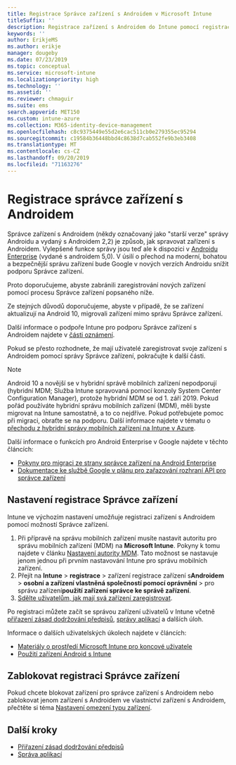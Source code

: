 ```yaml
---
title: Registrace Správce zařízení s Androidem v Microsoft Intune
titleSuffix: ''
description: Registrace zařízení s Androidem do Intune pomocí registrace Správce zařízení
keywords: ''
author: ErikjeMS
ms.author: erikje
manager: dougeby
ms.date: 07/23/2019
ms.topic: conceptual
ms.service: microsoft-intune
ms.localizationpriority: high
ms.technology: ''
ms.assetid: ''
ms.reviewer: chmaguir
ms.suite: ems
search.appverid: MET150
ms.custom: intune-azure
ms.collection: M365-identity-device-management
ms.openlocfilehash: c8c9375449e55d2e6cac511cb0e279355ec95294
ms.sourcegitcommit: c19584b36448bbd4c8638d7cab552fe9b3eb3408
ms.translationtype: MT
ms.contentlocale: cs-CZ
ms.lasthandoff: 09/20/2019
ms.locfileid: "71163276"
---
```

# <a name="android-device-administrator-enrollment"></a>Registrace správce zařízení s Androidem

Správce zařízení s Androidem (někdy označovaný jako "starší verze" správy Androidu a vydaný s Androidem 2,2) je způsob, jak spravovat zařízení s Androidem. Vylepšené funkce správy jsou teď ale k dispozici v [Androidu Enterprise](https://www.android.com/enterprise/management/) (vydané s androidem 5,0). V úsilí o přechod na moderní, bohatou a bezpečnější správu zařízení bude Google v nových verzích Androidu snížit podporu Správce zařízení.

Proto doporučujeme, abyste zabránili zaregistrování nových zařízení pomocí procesu Správce zařízení popsaného níže.

Ze stejných důvodů doporučujeme, abyste v případě, že se zařízení aktualizují na Android 10, migrovali zařízení mimo správu Správce zařízení. 

Další informace o podpoře Intune pro podporu Správce zařízení s Androidem najdete v [části oznámení](whats-new.md#decreasing-support-for-android-device-administrator).

Pokud se přesto rozhodnete, že mají uživatelé zaregistrovat svoje zařízení s Androidem pomocí správy Správce zařízení, pokračujte k další části.  


> [!Note]  
> Android 10 a novější se v hybridní správě mobilních zařízení nepodporují (hybridní MDM; Služba Intune spravovaná pomocí konzoly System Center Configuration Manager), protože hybridní MDM se od 1. září 2019. Pokud pořád používáte hybridní správu mobilních zařízení (MDM), měli byste migrovat na Intune samostatně, a to co nejdříve. Pokud potřebujete pomoc při migraci, obraťte se na podporu. Další informace najdete v tématu o [přechodu z hybridní správy mobilních zařízení na Intune v Azure](https://aka.ms/hybrid_notification).

Další informace o funkcích pro Android Enterprise v Google najdete v těchto článcích:
- [Pokyny pro migraci ze strany správce zařízení na Android Enterprise](http://static.googleusercontent.com/media/android.com/en/enterprise/static/2016/pdfs/enterprise/Android-Enterprise-Migration-Bluebook_2019.pdf)
- [Dokumentace ke službě Google v plánu pro zařazování rozhraní API pro správce zařízení](https://developers.google.com/android/work/device-admin-deprecation)


## <a name="set-up-device-administrator-enrollment"></a>Nastavení registrace Správce zařízení

Intune ve výchozím nastavení umožňuje registraci zařízení s Androidem pomocí možností Správce zařízení.

1. Při přípravě na správu mobilních zařízení musíte nastavit autoritu pro správu mobilních zařízení (MDM) na **Microsoft Intune**. Pokyny k tomu najdete v článku [Nastavení autority MDM](mdm-authority-set.md). Tato možnost se nastavuje jenom jednou při prvním nastavování Intune pro správu mobilních zařízení.
2. Přejít na **Intune** > **registrace** > zařízení registrace zařízení s**Androidem** > **osobní a zařízení vlastněná společností pomocí oprávnění** > pro správu zařízení**použití zařízení správce ke správě zařízení**.
3. [Sdělte uživatelům, jak mají svá zařízení zaregistrovat](/intune-user-help/enroll-your-device-in-intune-android).  

Po registraci můžete začít se správou zařízení uživatelů v Intune včetně [přiřazení zásad dodržování předpisů](compliance-policy-create-android.md), [správy aplikací](app-management.md) a dalších úloh.

Informace o dalších uživatelských úkolech najdete v článcích:
- [Materiály o prostředí Microsoft Intune pro koncové uživatele](end-user-educate.md)
- [Použití zařízení Android s Intune](https://docs.microsoft.com/intune-user-help/using-your-android-device-with-intune)


## <a name="block-device-administrator-enrollment"></a>Zablokovat registraci Správce zařízení
Pokud chcete blokovat zařízení pro správce zařízení s Androidem nebo zablokovat jenom zařízení s Androidem ve vlastnictví zařízení s Androidem, přečtěte si téma [Nastavení omezení typu zařízení](enrollment-restrictions-set.md).



## <a name="next-steps"></a>Další kroky
- [Přiřazení zásad dodržování předpisů](compliance-policy-create-android.md)
- [Správa aplikací](app-management.md)